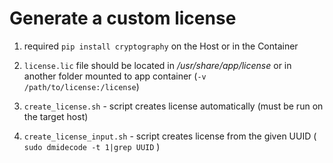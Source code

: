# Generate a custom license 

1. required ```pip install cryptography``` on the Host or in the Container

2. ```license.lic``` file should be located in _/usr/share/app/license_ or in another folder mounted to app container (```-v /path/to/license:/license```)

3. ```create_license.sh``` - script creates license automatically (must be run on the target host)

4. ```create_license_input.sh``` - script creates license from the given UUID ( ```sudo dmidecode -t 1|grep UUID``` )

